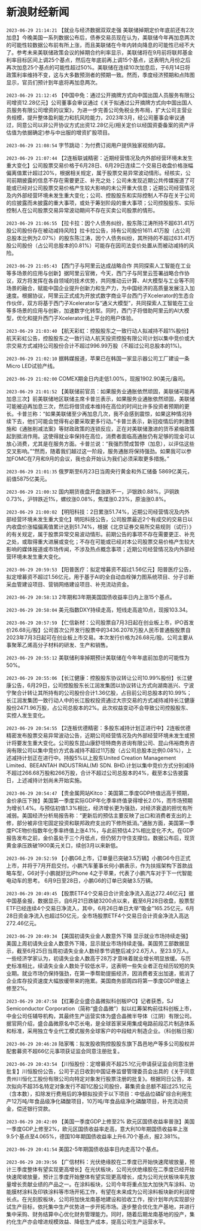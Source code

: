 # 新浪财经新闻
`2023-06-29 21:14:21` 【就业与经济数据双双走强 美联储掉期定价年底前还有2次加息】今晚美国一系列数据公布后，债券交易员现在认为，美联储今年再加息两次的可能性较数据公布前有所上涨，而且美联储在今年内转向降息的可能性已经不大了。参考未来美联储政策会议的掉期合约利率显示，美联储将在9月前将联邦基金利率目标区间上调25个基点，然后在年底前再上调15个基点，这表明九月份之后再次加息25个基点的可能性超过50%。美联储在连续10次加息后，于6月14日将政策利率维持不变，这与大多数预测者的预期一致。然而，季度经济预期和点阵图显示，官员们预计到年底将再加息两次。

`2023-06-29 21:12:45` 【中国中免：通过公开摘牌方式向中国出国人员服务有限公司增资12.28亿元】公司董事会审议通过《关于拟通过公开摘牌方式向中国出国人员服务有限公司增资的议案》，为进一步完善公司免税业务布局，扩大公司主营业务规模，提升整体盈利能力和抗风险能力，2023年3月，经公司董事会审议通过，同意公司以非公开协议方式出资12.28亿元(相关定价以经国资委备案的资产评估值为依据确定)参与中出服的增资扩股项目。

`2023-06-29 21:08:54` 字节跳动：为付费订阅用户提供独家视频内容。

`2023-06-29 21:07:44` 【2连板联诚精密：近期经营情况及内外部经营环境未发生重大变化】公司股票交易价格于6月28日、6月29日连续二个交易日收盘价格涨幅偏离值累计超过20%，根据相关规定，属于股票交易异常波动情形。经核实，公司前期披露的信息不存在需要更正、补充之处；公司未发现近期公共传媒报道了可能或已经对公司股票交易价格产生较大影响的未公开重大信息；近期公司经营情况及内外部经营环境未发生重大变化；公司、控股股东和实际控制人不存在关于公司的应披露而未披露的重大事项，或处于筹划阶段的重大事项；公司控股股东、实际控制人在公司股票交易异常波动期间不存在买卖公司股票的情形。

`2023-06-29 21:06:55` 【拉卡拉：因个人债务纠纷，股东陈江涛所持不超631.41万股公司股份存在被动减持风险】拉卡拉公告，持有公司股份1611.41万股（占公司总股本比例为2.07%）的股东陈江涛，因个人债务纠纷，其所持的不超过631.41万股公司股份（占公司总股本的0.81%）可能存在因司法变价处置从而被动减持的风险。

`2023-06-29 21:05:43` 【西门子与阿里云达成战略合作 共同探索人工智能在工业等多场景的应用与创新】据阿里云官微，今天，西门子与阿里云签署战略合作协议，双方将发挥在各自领域的技术优势，共同推动云计算、AI大模型与工业等不同场景的融合，赋能中国企业提升创新力和生产力，为中国经济的高质量发展注入加速度。根据协议，阿里云正式成为开放式数字商业平台西门子Xcelerator的生态合作伙伴，双方将基于西门子Xcelerator与“通义大模型”，共同探索人工智能在工业等多场景的应用与创新，加速数字化转型。同时，西门子将借助阿里云的AI大模型，优化和提升西门子Xcelerator线上平台的用户体验。

`2023-06-29 21:03:40` 【航天彩虹：控股股东之一致行动人拟减持不超1%股份】航天彩虹公告，控股股东之一致行动人航天投资控股有限公司计划以集中竞价或大宗交易方式减持公司股份合计不超过996.99万股（不超过公司总股本的1%)。

`2023-06-29 21:02:10` 据韩媒报道，苹果已在韩国一家显示器公司工厂建设一条Micro LED试验产线。

`2023-06-29 21:02:00` COMEX期金日内走低1.00%，现报1902.90美元/盎司。

`2023-06-29 21:01:52` 【美联储前官员：如果服务业通胀依然顽固，美联储可能再加息三次】前美联储地区联储主席卡普兰表示，如果服务业通胀依然顽固，美联储可能被迫再加息三次，然后将借贷成本维持在高位的时间比许多投资者预期的更长。卡普兰称：“如果美联储至少再加息几次，我不会感到震惊，如果这种情况持续下去，他们可能会觉得有必要采取更多行动。”卡普兰表示，新冠疫情后的刺激措施和《通胀削减法案》等财政政策的连锁反应，正在对美联储激进的货币紧缩政策起到抵消作用。这使得就业率保持在高位，消费者面临高通胀仍有足够的现金可以放心消费，尤其是在服务方面。卡普兰说：“我强烈赞成暂停（加息），以评估这些交叉影响。”“然而，随着我们越过这一阶段，服务通胀将保持强劲。如果我可以参加FOMC在7月和9月的会议，我也会开始认为我们必须采取更多措施。”

`2023-06-29 21:01:35` 俄罗斯至6月23日当周央行黄金和外汇储备 5869亿美元，前值5875亿美元。

`2023-06-29 21:00:32` 国内期货夜盘开盘涨跌不一，沪银跌0.88%，沪铜跌0.73%，沪锌跌近1%，螺纹涨0.08%，焦煤涨0.23%，原油涨0.8%。

`2023-06-29 21:00:02` 【明阳科技：2日累涨51.74%，近期公司经营情况及内外部经营环境未发生重大变化】明阳科技公告，公司股票最近2个有成交的交易日以内收盘价涨幅偏离值累计达到51.74%，根据《北京证券交易所交易规则（试行）》的有关规定，属于股票异常交易波动情形。前期公告的事项不存在需要更正、补充之处，或取得重大进展或变化；不存在可能或已经对本公司股票交易价格产生较大影响的媒体报道或市场传闻，不涉及热点概念事项；近期公司经营情况及内外部经营环境未发生重大变化。

`2023-06-29 20:59:53` 【阳普医疗：拟定增募资不超过1.56亿元】阳普医疗公告，拟定增募资不超过1.56亿元，用于基于AI的全自动血栓弹力图系统项目、分子诊断采血管建设项目、营销网络建设项目、补充流动资金。

`2023-06-29 20:58:13` 2年期和3年期美国国债收益率日内上涨15个基点。

`2023-06-29 20:58:04` 美元指数DXY持续走高，短线走高逾10点，现报103.34。

`2023-06-29 20:57:59` 【仁信新材：公司股票自7月3日起在创业板上市，IPO首发价26.68元/股】公司首次公开发行股票中的3436.2078万股人民币普通股股票自2023年7月3日起可在创业板上市交易。本次发行价格为26.68元/股。公司主要从事聚苯乙烯高分子材料的研发、生产和销售。

`2023-06-29 20:55:12` 美联储利率掉期预计美联储在今年年底前加息的可能性为50%。

`2023-06-29 20:55:06` 【长江健康：控股股东协议转让公司10.99%股份】长江健康公告，6月29日，公司控股股东长江润发集团以协议转让方式向湖南邕兴、宁波宁聚合计转让其所持有的公司股份合计1.36亿股，占目前公司总股本的10.99%；长江润发集团一致行动人中的长江股权投资通过大宗交易的方式减持减持长江健康股份2471.96万股，占公司总股本的2%。此次权益变动不会导致公司控股股东、实控人发生变化。

`2023-06-29 20:54:55` 【2连板优德精密：多股东减持计划正进行中】2连板优德精密发布股票交易异常波动公告，近期公司经营情况及内外部经营环境未发生或预计将要发生重大变化。公司股东昆山康舒坦特商务咨询有限公司、昆山伟裕商务咨询有限公司以集中竞价方式各减持不超过11万股（占公司总股本比例0.08%），上述减持计划正在进行中。持股5%以上股东United Creation Management Limited、BEEANTAH INDUSTRIAL(M) SDN. BHD.计划以集中竞价方式分别减持不超过266.68万股和266万股，合计不超过公司总股本的4%，截至本公告披露日，上述减持计划尚未开始实施。

`2023-06-29 20:54:47` 【贵金属网站Kitco：美国第二季度GDP终值远高于预期，金价承压下挫】美国第一季度实际GDP年化季率终值录得增长2.0%，而市场预期为增长1.4%。与预估初值1.3%相比，经济增长更为强劲，对经济衰退的担忧有所减弱。美国经济分析局报告称：“更新后的预估主要反映了出口和消费者支出的上修，部分被非住宅固定投资和联邦政府支出的下修所抵消。”通胀方面，美国第一季度PCE物价指数年化季率终值上涨4.1%，与此前预估4.2%相比变化不大。在GDP报告发布之前，金价虽处于三个月低点，但仍努力守住支撑位。数据公布后，现货黄金承压跌破1900美元关口，续创3月以来新低。

`2023-06-29 20:52:59` 【小鹏G6上市，订单量已突破3.5万辆】小鹏G6今日正式上市，并将于7月开启交付。小鹏汽车董事长何小鹏表示，作为扶摇架构下首款战略车型，G6对于小鹏就好比iPhone 4之于苹果，代表了小鹏汽车对于下一代智能电动车的思考。 6月9日至28日，小鹏G6的订单已突破3.5万辆。

`2023-06-29 20:49:45` 【股票ETF4个交易日合计资金净流入高达272.46亿元】据中国基金报，数据显示，自6月21日跌破3200点以来，截至6月28日收盘，股票型ETF已经连续4个交易日净流入，其中，6月26日单日大举“吸金”165.25亿元，6月28日资金净流入也超过50亿元，全市场股票ETF4个交易日合计资金净流入高达272.46亿元。

`2023-06-29 20:49:34` 【美国初请失业金人数意外下降 显示就业市场持续走强】美国上周初请失业金人数意外下降，显示就业市场持续走强。美国劳工部数据显示，截至6月25日当周初请失业金人数经季节调整后减少2.6万人，至23.9万人。一些经济学家认为，初请失业金人数高于28万才意味着就业增长明显放缓。与历史标准相比，续请失业金人数处于较低水平，这表明一些失业者正在经历较短的失业期。就业市场仍保持强劲，在第一季帮助提振经济，因消费者支出加速，抵消了企业库存投资速度大幅放缓带来的拖累。美国商务部周四将第一季度GDP增速上修至2%。

`2023-06-29 20:47:58` 【红筹企业盛合晶微拟科创板IPO】记者获悉，SJ Semiconductor Corporation（简称“盛合晶微”）拟以红筹架构前往科创板上市，中金公司任辅导机构，其最终生产运营实体为盛合晶微半导体（江阴）有限公司。据官网介绍，盛合晶微原名中芯长电，是全球首家采用集成电路前段芯片制造体系和标准，采用独立专业代工模式服务全球客户的中段硅片制造企业。（科创板日报）

`2023-06-29 20:46:28` 陆家嘴：拟发股收购控股股东旗下昌邑地产等多公司股权并配套募资不超66亿元事项获证监会同意注册批复。

`2023-06-29 20:43:54` 【川恒股份：定增募资不超25.1亿元申请获证监会同意注册批复】川恒股份公告，公司于近日收到中国证券监督管理委员会出具的《关于同意贵州川恒化工股份有限公司向特定对象发行股票注册的批复》。根据同日公告，本次拟向不超35名特定对象发行不超1亿股公司股份，募集资金总额不超过25.1亿元（含本数），扣除发行费用后的净额拟投资于以下项目：中低品位磷矿综合利用生产12万吨/年食品级净化磷酸项目，10万吨/年食品级净化磷酸项目，补充流动资金，偿还银行贷款。

`2023-06-29 20:42:09` 【美国一季度GDP上修至2% 欧元区国债收益率普涨】美国一季度GDP上修至2%，欧元区国债收益率走高，意大利10年期国债收益率上涨9.5个基点至4.065%，德国10年期国债收益率上升6.70个基点，报2.381%。

`2023-06-29 20:41:54` 美国2-5年期国债收益率日内走高12个基点。

`2023-06-29 20:39:56` 【广信材料：光伏绝缘胶在二季度已开始快速爬坡放量，预计三季度整体有望实现更高增长】在光伏板块，公司光伏绝缘胶在二季度已经开始快速爬坡放量，预计三季度开始整体有望实现更高增长，成为公司光伏板块率先放量增长贡献业绩的产品之一。在涂料板块，公司今年将重点加大加快汽车涂料、功能膜材涂料及印铁涂料等市场开拓工作，有望在未来成为公司涂料板块新的利润增长点。在光刻胶板块，公司将加快龙南基地建设和验收工作，按计划年内实现部分试生产目标，依托集中生产优势进一步开拓市场。逐步整合优化生产基地，并进行集中采购、财务结算中心优化财务管理能力。同时，随着后期龙南基地的投产，集约化生产亦会增进规模效益、降低生产成本，提高公司生产运营水平。

